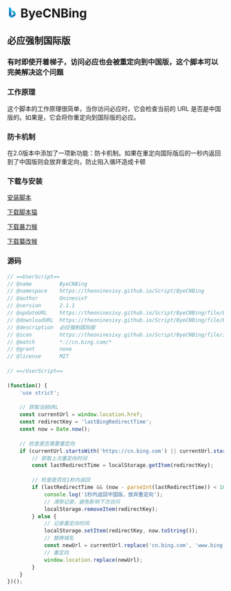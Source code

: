 # ![icon](file/icon.svg) ByeCNBing

## 必应强制国际版

### 有时即使开着梯子，访问必应也会被重定向到中国版，这个脚本可以完美解决这个问题

### 工作原理

这个脚本的工作原理很简单，当你访问必应时，它会检查当前的 URL 是否是中国版的。如果是，它会将你重定向到国际版的必应。

### 防卡机制

在2.0版本中添加了一项新功能：防卡机制。如果在重定向国际版后的一秒内返回到了中国版则会放弃重定向，防止陷入循环造成卡顿

### 下载与安装

[安装脚本](https://theoninesixy.github.io/Script/ByeCNBing/file/ByeCNBing.user.js)

[下载脚本猫](https://docs.scriptcat.org)

[下载暴力猴](https://violentmonkey.github.io/)

[下载纂改猴](https://www.tampermonkey.net/)

### 源码

~~~JavaScript
// ==UserScript==
// @name         ByeCNBing
// @namespace    https://theoninesixy.github.io/Script/ByeCNBing
// @author       OninesixY
// @version      2.1.1
// @updateURL    https://theoninesixy.github.io/Script/ByeCNBing/file/ByeCNBing.user.js
// @downloadURL  https://theoninesixy.github.io/Script/ByeCNBing/file/ByeCNBing.user.js
// @description  必应强制国际版
// @icon         https://theoninesixy.github.io/Script/ByeCNBing/file/icon.svg
// @match        *://cn.bing.com/*
// @grant        none
// @license      MIT

// ==/UserScript==

(function() {
    'use strict';

    // 获取当前URL
    const currentUrl = window.location.href;
    const redirectKey = 'lastBingRedirectTime';
    const now = Date.now();

    // 检查是否需要重定向
    if (currentUrl.startsWith('https://cn.bing.com') || currentUrl.startsWith('http://cn.bing.com')) {
        // 获取上次重定向时间
        const lastRedirectTime = localStorage.getItem(redirectKey);

        // 检查是否在1秒内返回
        if (lastRedirectTime && (now - parseInt(lastRedirectTime)) < 1000) {
            console.log('1秒内返回中国版，放弃重定向');
            // 清除记录，避免影响下次访问
            localStorage.removeItem(redirectKey);
        } else {
            // 记录重定向时间
            localStorage.setItem(redirectKey, now.toString());
            // 替换域名
            const newUrl = currentUrl.replace('cn.bing.com', 'www.bing.com');
            // 重定向
            window.location.replace(newUrl);
        }
    }
})();

~~~
